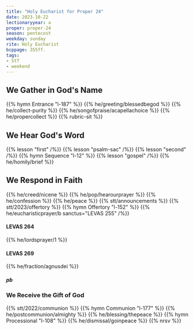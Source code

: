 ```yaml
---
title: "Holy Eucharist for Proper 24"
date: 2023-10-22
lectionaryyear: a
proper: proper-24
season: pentecost
weekday: sunday
rite: Holy Eucharist
bcppage: 355ff.
tags:
- StT
- weekend
---
```

## We Gather in God's Name
{{% hymn Entrance "l-187" %}}
{{% he/greeting/blessedbegod %}}
{{% he/collect-purity %}}
{{% he/songofpraise/acapellachoice %}}
{{% he/propercollect %}}
{{% rubric-sit %}}
## We Hear God's Word
{{% lesson "first" /%}}
{{% lesson "psalm-sac" /%}}
{{% lesson "second" /%}}
{{% hymn Sequence "l-12" %}}
{{% lesson "gospel" /%}}
{{% he/homily/brief %}}
## We Respond in Faith
{{% he/creed/nicene %}}
{{% he/pop/hearourprayer %}}
{{% he/confession %}}
{{% he/peace %}}
{{% stt/announcements %}}
{{% stt/2023/offertory %}}
{{% hymn Offertory "l-152" %}}
{{% he/eucharisticprayer/b sanctus="LEVAS 255" /%}}
#### LEVAS 264
{{% he/lordsprayer/1 %}}
#### LEVAS 269
{{% he/fraction/agnusdei %}}
##### pb
### We Receive the Gift of God
{{% stt/2022/communion %}}
{{% hymn Communion "l-177" %}}
{{% he/postcommunion/almighty %}}
{{% he/blessing/thepeace %}}
{{% hymn Processional "l-108" %}}
{{% he/dismissal/goinpeace %}}
{{% nrsv %}}

